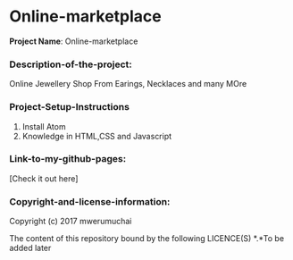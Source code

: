# Online-marketplace

**Project Name**: Online-marketplace


### Description-of-the-project:
Online Jewellery Shop
From Earings, Necklaces and many MOre

### Project-Setup-Instructions
1. Install Atom
2. Knowledge in HTML,CSS and Javascript

### Link-to-my-github-pages:
[Check it out here]


### Copyright-and-license-information:
Copyright (c) 2017 mwerumuchai

The content of this repository bound by the following LICENCE(S)
*.*To be added later
